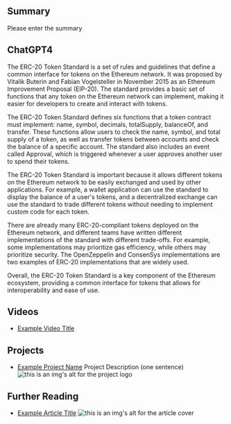 ## Summary

Please enter the summary

## ChatGPT4

The ERC-20 Token Standard is a set of rules and guidelines that define a common interface for tokens on the Ethereum network. It was proposed by Vitalik Buterin and Fabian Vogelsteller in November 2015 as an Ethereum Improvement Proposal (EIP-20). The standard provides a basic set of functions that any token on the Ethereum network can implement, making it easier for developers to create and interact with tokens.

The ERC-20 Token Standard defines six functions that a token contract must implement: name, symbol, decimals, totalSupply, balanceOf, and transfer. These functions allow users to check the name, symbol, and total supply of a token, as well as transfer tokens between accounts and check the balance of a specific account. The standard also includes an event called Approval, which is triggered whenever a user approves another user to spend their tokens.

The ERC-20 Token Standard is important because it allows different tokens on the Ethereum network to be easily exchanged and used by other applications. For example, a wallet application can use the standard to display the balance of a user's tokens, and a decentralized exchange can use the standard to trade different tokens without needing to implement custom code for each token.

There are already many ERC-20-compliant tokens deployed on the Ethereum network, and different teams have written different implementations of the standard with different trade-offs. For example, some implementations may prioritize gas efficiency, while others may prioritize security. The OpenZeppelin and ConsenSys implementations are two examples of ERC-20 implementations that are widely used.

Overall, the ERC-20 Token Standard is a key component of the Ethereum ecosystem, providing a common interface for tokens that allows for interoperability and ease of use.

## Videos

- [Example Video Title](https://www.youtube.com/watch?v=TDGq4aeevgY)

## Projects

- [Example Project Name](https://xxxx.xxx/xxxxx) Project Description (one sentence) ![this is an img's alt for the project logo](https://xxxx.xxx/project-logo.xxx)

## Further Reading

- [Example Article Title](https://xxxx.xxx/xxxxx) ![this is an img's alt for the article cover](https://xxxx.xxx/article-cover.xxx)
